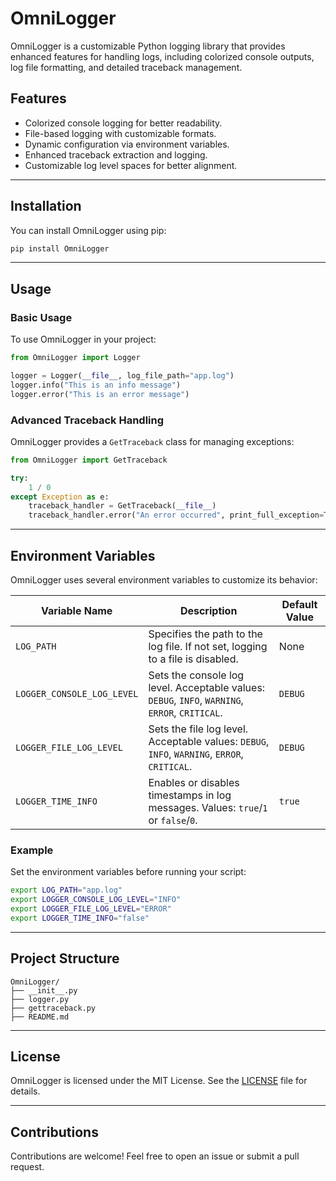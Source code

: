 # OmniLogger

OmniLogger is a customizable Python logging library that provides enhanced features for handling logs, including colorized console outputs, log file formatting, and detailed traceback management.

## Features

- Colorized console logging for better readability.
- File-based logging with customizable formats.
- Dynamic configuration via environment variables.
- Enhanced traceback extraction and logging.
- Customizable log level spaces for better alignment.

---

## Installation

You can install OmniLogger using pip:

```bash
pip install OmniLogger
```

---

## Usage

### Basic Usage

To use OmniLogger in your project:

```python
from OmniLogger import Logger

logger = Logger(__file__, log_file_path="app.log")
logger.info("This is an info message")
logger.error("This is an error message")
```

### Advanced Traceback Handling

OmniLogger provides a `GetTraceback` class for managing exceptions:

```python
from OmniLogger import GetTraceback

try:
    1 / 0
except Exception as e:
    traceback_handler = GetTraceback(__file__)
    traceback_handler.error("An error occurred", print_full_exception=True)
```

---

## Environment Variables

OmniLogger uses several environment variables to customize its behavior:

| Variable Name              | Description                                                                                       | Default Value |
|----------------------------|---------------------------------------------------------------------------------------------------|---------------|
| `LOG_PATH`                 | Specifies the path to the log file. If not set, logging to a file is disabled.                   | None          |
| `LOGGER_CONSOLE_LOG_LEVEL` | Sets the console log level. Acceptable values: `DEBUG`, `INFO`, `WARNING`, `ERROR`, `CRITICAL`. | `DEBUG`       |
| `LOGGER_FILE_LOG_LEVEL`    | Sets the file log level. Acceptable values: `DEBUG`, `INFO`, `WARNING`, `ERROR`, `CRITICAL`.    | `DEBUG`       |
| `LOGGER_TIME_INFO`         | Enables or disables timestamps in log messages. Values: `true`/`1` or `false`/`0`.             | `true`        |

### Example

Set the environment variables before running your script:

```bash
export LOG_PATH="app.log"
export LOGGER_CONSOLE_LOG_LEVEL="INFO"
export LOGGER_FILE_LOG_LEVEL="ERROR"
export LOGGER_TIME_INFO="false"
```

---

## Project Structure

```
OmniLogger/
├── __init__.py
├── logger.py
├── gettraceback.py
├── README.md
```

---

## License

OmniLogger is licensed under the MIT License. See the [LICENSE](LICENSE) file for details.

---

## Contributions

Contributions are welcome! Feel free to open an issue or submit a pull request.
